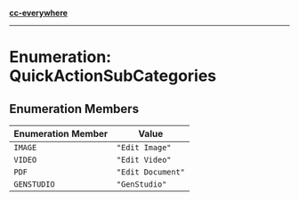 [**cc-everywhere**](../../../../../index.md)

***

# Enumeration: QuickActionSubCategories

## Enumeration Members

| Enumeration Member | Value |
| ------ | ------ |
| `IMAGE` | `"Edit Image"` |
| `VIDEO` | `"Edit Video"` |
| `PDF` | `"Edit Document"` |
| `GENSTUDIO` | `"GenStudio"` |

